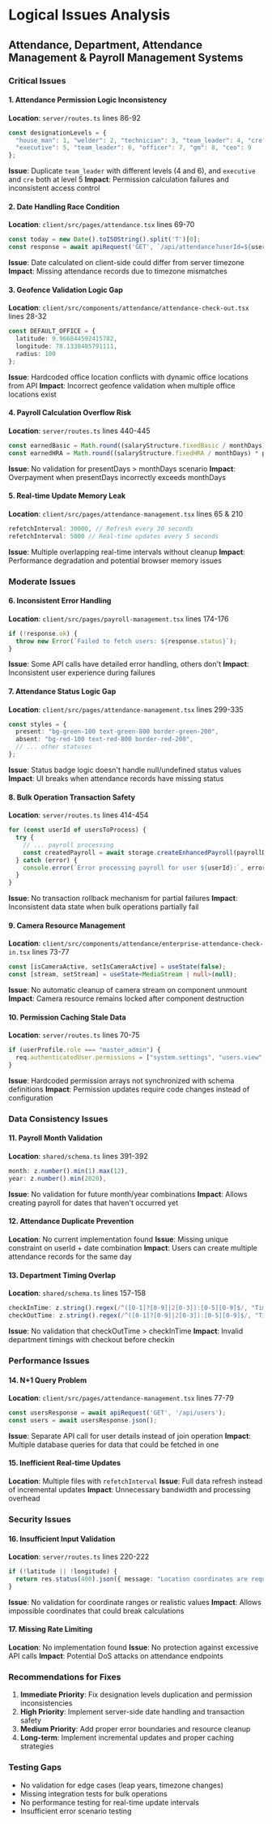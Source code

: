 # Logical Issues Analysis
## Attendance, Department, Attendance Management & Payroll Management Systems

### Critical Issues

#### 1. **Attendance Permission Logic Inconsistency**
**Location**: `server/routes.ts` lines 86-92
```typescript
const designationLevels = {
  "house_man": 1, "welder": 2, "technician": 3, "team_leader": 4, "cre": 5,
  "executive": 5, "team_leader": 6, "officer": 7, "gm": 8, "ceo": 9
};
```
**Issue**: Duplicate `team_leader` with different levels (4 and 6), and `executive` and `cre` both at level 5
**Impact**: Permission calculation failures and inconsistent access control

#### 2. **Date Handling Race Condition**
**Location**: `client/src/pages/attendance.tsx` lines 69-70
```typescript
const today = new Date().toISOString().split('T')[0];
const response = await apiRequest('GET', `/api/attendance?userId=${user.uid}&date=${today}`);
```
**Issue**: Date calculated on client-side could differ from server timezone
**Impact**: Missing attendance records due to timezone mismatches

#### 3. **Geofence Validation Logic Gap**
**Location**: `client/src/components/attendance/attendance-check-out.tsx` lines 28-32
```typescript
const DEFAULT_OFFICE = {
  latitude: 9.966844592415782,
  longitude: 78.1338405791111,
  radius: 100
};
```
**Issue**: Hardcoded office location conflicts with dynamic office locations from API
**Impact**: Incorrect geofence validation when multiple office locations exist

#### 4. **Payroll Calculation Overflow Risk**
**Location**: `server/routes.ts` lines 440-445
```typescript
const earnedBasic = Math.round((salaryStructure.fixedBasic / monthDays) * presentDays);
const earnedHRA = Math.round((salaryStructure.fixedHRA / monthDays) * presentDays);
```
**Issue**: No validation for presentDays > monthDays scenario
**Impact**: Overpayment when presentDays incorrectly exceeds monthDays

#### 5. **Real-time Update Memory Leak**
**Location**: `client/src/pages/attendance-management.tsx` lines 65 & 210
```typescript
refetchInterval: 30000, // Refresh every 30 seconds
refetchInterval: 5000 // Real-time updates every 5 seconds
```
**Issue**: Multiple overlapping real-time intervals without cleanup
**Impact**: Performance degradation and potential browser memory issues

### Moderate Issues

#### 6. **Inconsistent Error Handling**
**Location**: `client/src/pages/payroll-management.tsx` lines 174-176
```typescript
if (!response.ok) {
  throw new Error(`Failed to fetch users: ${response.status}`);
}
```
**Issue**: Some API calls have detailed error handling, others don't
**Impact**: Inconsistent user experience during failures

#### 7. **Attendance Status Logic Gap**
**Location**: `client/src/pages/attendance-management.tsx` lines 299-335
```typescript
const styles = {
  present: "bg-green-100 text-green-800 border-green-200",
  absent: "bg-red-100 text-red-800 border-red-200",
  // ... other statuses
};
```
**Issue**: Status badge logic doesn't handle null/undefined status values
**Impact**: UI breaks when attendance records have missing status

#### 8. **Bulk Operation Transaction Safety**
**Location**: `server/routes.ts` lines 414-454
```typescript
for (const userId of usersToProcess) {
  try {
    // ... payroll processing
    const createdPayroll = await storage.createEnhancedPayroll(payrollData);
  } catch (error) {
    console.error(`Error processing payroll for user ${userId}:`, error);
  }
}
```
**Issue**: No transaction rollback mechanism for partial failures
**Impact**: Inconsistent data state when bulk operations partially fail

#### 9. **Camera Resource Management**
**Location**: `client/src/components/attendance/enterprise-attendance-check-in.tsx` lines 73-77
```typescript
const [isCameraActive, setIsCameraActive] = useState(false);
const [stream, setStream] = useState<MediaStream | null>(null);
```
**Issue**: No automatic cleanup of camera stream on component unmount
**Impact**: Camera resource remains locked after component destruction

#### 10. **Permission Caching Stale Data**
**Location**: `server/routes.ts` lines 70-75
```typescript
if (userProfile.role === "master_admin") {
  req.authenticatedUser.permissions = ["system.settings", "users.view", ...];
}
```
**Issue**: Hardcoded permission arrays not synchronized with schema definitions
**Impact**: Permission updates require code changes instead of configuration

### Data Consistency Issues

#### 11. **Payroll Month Validation**
**Location**: `shared/schema.ts` lines 391-392
```typescript
month: z.number().min(1).max(12),
year: z.number().min(2020),
```
**Issue**: No validation for future month/year combinations
**Impact**: Allows creating payroll for dates that haven't occurred yet

#### 12. **Attendance Duplicate Prevention**
**Location**: No current implementation found
**Issue**: Missing unique constraint on userId + date combination
**Impact**: Users can create multiple attendance records for the same day

#### 13. **Department Timing Overlap**
**Location**: `shared/schema.ts` lines 157-158
```typescript
checkInTime: z.string().regex(/^([0-1]?[0-9]|2[0-3]):[0-5][0-9]$/, "Time must be in HH:MM format"),
checkOutTime: z.string().regex(/^([0-1]?[0-9]|2[0-3]):[0-5][0-9]$/, "Time must be in HH:MM format"),
```
**Issue**: No validation that checkOutTime > checkInTime
**Impact**: Invalid department timings with checkout before checkin

### Performance Issues

#### 14. **N+1 Query Problem**
**Location**: `client/src/pages/attendance-management.tsx` lines 77-79
```typescript
const usersResponse = await apiRequest('GET', '/api/users');
const users = await usersResponse.json();
```
**Issue**: Separate API call for user details instead of join operation
**Impact**: Multiple database queries for data that could be fetched in one

#### 15. **Inefficient Real-time Updates**
**Location**: Multiple files with `refetchInterval`
**Issue**: Full data refresh instead of incremental updates
**Impact**: Unnecessary bandwidth and processing overhead

### Security Issues

#### 16. **Insufficient Input Validation**
**Location**: `server/routes.ts` lines 220-222
```typescript
if (!latitude || !longitude) {
  return res.status(400).json({ message: "Location coordinates are required" });
}
```
**Issue**: No validation for coordinate ranges or realistic values
**Impact**: Allows impossible coordinates that could break calculations

#### 17. **Missing Rate Limiting**
**Location**: No implementation found
**Issue**: No protection against excessive API calls
**Impact**: Potential DoS attacks on attendance endpoints

### Recommendations for Fixes

1. **Immediate Priority**: Fix designation levels duplication and permission inconsistencies
2. **High Priority**: Implement server-side date handling and transaction safety
3. **Medium Priority**: Add proper error boundaries and resource cleanup
4. **Long-term**: Implement incremental updates and proper caching strategies

### Testing Gaps

- No validation for edge cases (leap years, timezone changes)
- Missing integration tests for bulk operations
- No performance testing for real-time update intervals
- Insufficient error scenario testing